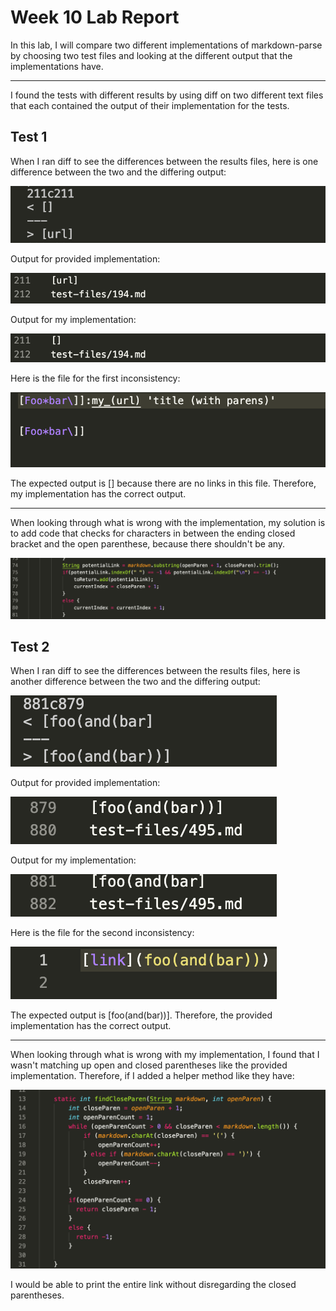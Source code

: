 # Week 10 Lab Report
In this lab, I will compare two different implementations of markdown-parse by
choosing two test files and looking at the different output that the implementations have.

---

I found the tests with different results by using diff on two different text files that each contained the output of their implementation for the tests.

## Test 1
When I ran diff to see the differences between the results files, here is one difference between the two and the differing output:

![](diff1.png)

Output for provided implementation:

![](their1.png)

Output for my implementation:

![](my1.png)

Here is the file for the first inconsistency:

![](testFile1.png)

The expected output is [] because there are no links in this file. Therefore, my implementation has the correct output.

---

When looking through what is wrong with the implementation, my solution is to add code that checks for characters in between the ending closed bracket and the open parenthese, because there shouldn't be any.

![](wrong1.png)

## Test 2
When I ran diff to see the differences between the results files, here is another difference between the two and the differing output:

![](diff2.png)

Output for provided implementation:

![](their2.png)

Output for my implementation:

![](my2.png)

Here is the file for the second inconsistency:

![](testFile2.png)

The expected output is [foo(and(bar))]. Therefore, the provided implementation has the correct output.

---

When looking through what is wrong with my implementation, I found that I wasn't matching up open and closed parentheses like the provided implementation. Therefore, if I added a helper method like they have: 

![](wrong2.png)

I would be able to print the entire link without disregarding the closed parentheses.